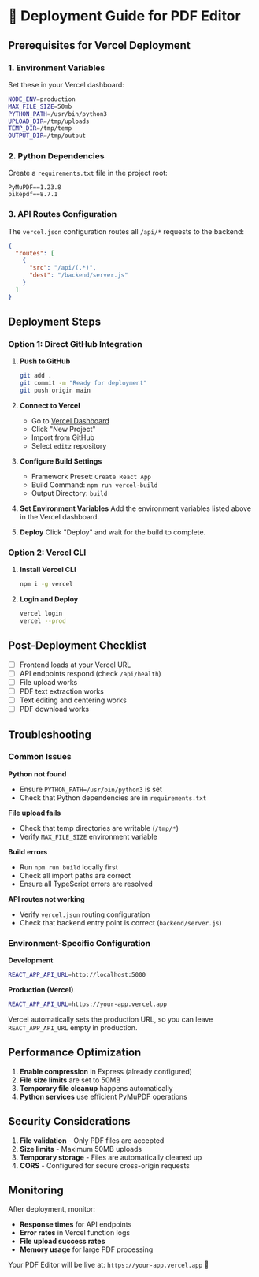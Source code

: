 # 🚀 Deployment Guide for PDF Editor

## Prerequisites for Vercel Deployment

### 1. Environment Variables
Set these in your Vercel dashboard:

```bash
NODE_ENV=production
MAX_FILE_SIZE=50mb
PYTHON_PATH=/usr/bin/python3
UPLOAD_DIR=/tmp/uploads
TEMP_DIR=/tmp/temp
OUTPUT_DIR=/tmp/output
```

### 2. Python Dependencies
Create a `requirements.txt` file in the project root:

```
PyMuPDF==1.23.8
pikepdf==8.7.1
```

### 3. API Routes Configuration
The `vercel.json` configuration routes all `/api/*` requests to the backend:

```json
{
  "routes": [
    {
      "src": "/api/(.*)",
      "dest": "/backend/server.js"
    }
  ]
}
```

## Deployment Steps

### Option 1: Direct GitHub Integration

1. **Push to GitHub**
   ```bash
   git add .
   git commit -m "Ready for deployment"
   git push origin main
   ```

2. **Connect to Vercel**
   - Go to [Vercel Dashboard](https://vercel.com)
   - Click "New Project"
   - Import from GitHub
   - Select `editz` repository

3. **Configure Build Settings**
   - Framework Preset: `Create React App`
   - Build Command: `npm run vercel-build`
   - Output Directory: `build`

4. **Set Environment Variables**
   Add the environment variables listed above in the Vercel dashboard.

5. **Deploy**
   Click "Deploy" and wait for the build to complete.

### Option 2: Vercel CLI

1. **Install Vercel CLI**
   ```bash
   npm i -g vercel
   ```

2. **Login and Deploy**
   ```bash
   vercel login
   vercel --prod
   ```

## Post-Deployment Checklist

- [ ] Frontend loads at your Vercel URL
- [ ] API endpoints respond (check `/api/health`)
- [ ] File upload works
- [ ] PDF text extraction works
- [ ] Text editing and centering works
- [ ] PDF download works

## Troubleshooting

### Common Issues

**Python not found**
- Ensure `PYTHON_PATH=/usr/bin/python3` is set
- Check that Python dependencies are in `requirements.txt`

**File upload fails**
- Check that temp directories are writable (`/tmp/*`)
- Verify `MAX_FILE_SIZE` environment variable

**Build errors**
- Run `npm run build` locally first
- Check all import paths are correct
- Ensure all TypeScript errors are resolved

**API routes not working**
- Verify `vercel.json` routing configuration
- Check that backend entry point is correct (`backend/server.js`)

### Environment-Specific Configuration

**Development**
```bash
REACT_APP_API_URL=http://localhost:5000
```

**Production (Vercel)**
```bash
REACT_APP_API_URL=https://your-app.vercel.app
```

Vercel automatically sets the production URL, so you can leave `REACT_APP_API_URL` empty in production.

## Performance Optimization

1. **Enable compression** in Express (already configured)
2. **File size limits** are set to 50MB
3. **Temporary file cleanup** happens automatically
4. **Python services** use efficient PyMuPDF operations

## Security Considerations

1. **File validation** - Only PDF files are accepted
2. **Size limits** - Maximum 50MB uploads
3. **Temporary storage** - Files are automatically cleaned up
4. **CORS** - Configured for secure cross-origin requests

## Monitoring

After deployment, monitor:
- **Response times** for API endpoints
- **Error rates** in Vercel function logs
- **File upload success rates**
- **Memory usage** for large PDF processing

Your PDF Editor will be live at: `https://your-app.vercel.app` 🎉
